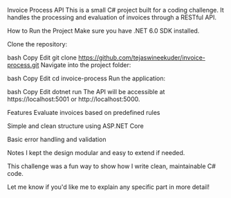 Invoice Process API
This is a small C# project built for a coding challenge. It handles the processing and evaluation of invoices through a RESTful API.

How to Run the Project
Make sure you have .NET 6.0 SDK installed.

Clone the repository:

bash
Copy
Edit
git clone https://github.com/tejaswineekuder/invoice-process.git
Navigate into the project folder:

bash
Copy
Edit
cd invoice-process
Run the application:

bash
Copy
Edit
dotnet run
The API will be accessible at https://localhost:5001 or http://localhost:5000.

Features
Evaluate invoices based on predefined rules

Simple and clean structure using ASP.NET Core

Basic error handling and validation

Notes
I kept the design modular and easy to extend if needed.

This challenge was a fun way to show how I write clean, maintainable C# code.

Let me know if you'd like me to explain any specific part in more detail!
